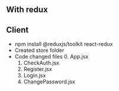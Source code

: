 ## With redux

## Client
- npm install @reduxjs/toolkit react-redux
- Created store folder
- Code changed files 
   0. App.jsx
   1. CheckAuth.jsx
   2. Register.jsx
   3. Login.jsx
   4. ChangePassword.jsx